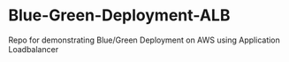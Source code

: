 # Blue-Green-Deployment-ALB
Repo for demonstrating Blue/Green Deployment on AWS using Application Loadbalancer
